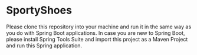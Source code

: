 # SportyShoes
Please clone this repository into your machine and run it in the same way as you do with Spring Boot applications.
In case you are new to Spring Boot, please install Spring Tools Suite and import this project as a Maven Project and run this Spring application.
